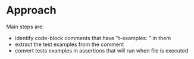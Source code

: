 # Approach

Main steps are:
- identify code-block comments that have "t-examples: " in them
- extract the test examples from the comment 
- convert tests examples in assertions that will run when file is executed



